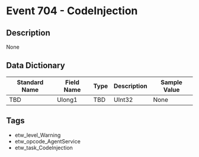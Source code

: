 # Event 704 - CodeInjection

## Description
None

## Data Dictionary
|Standard Name|Field Name|Type|Description|Sample Value|
|---|---|---|---|---|
|TBD|Ulong1|TBD|UInt32|None|None|

## Tags
* etw_level_Warning
* etw_opcode_AgentService
* etw_task_CodeInjection